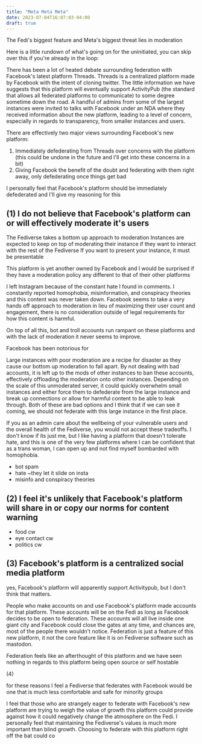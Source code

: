 ```yaml
---
title: "Meta Meta Meta"
date: 2023-07-04T16:07:03-04:00
draft: true
---
```


The Fedi's biggest feature and Meta's biggest threat lies in moderation

Here is a little rundown of what's going on for the uninitiated, you can skip over this if you're already in the loop:

There has been a lot of heated debate surrounding federation with Facebook's latest platform Threads. Threads is a centralized platform made by Facebook with the intent of cloning twitter. The little information we have suggests that this platform will eventually support ActivityPub (the standard that allows all federated platforms to communicate) to some degree sometime down the road. A handful of admins from some of the largest instances were invited to talks with Facebook under an NDA where they received information about the new platform, leading to a level of concern, especially in regards to transparency, from smaller instances and users. 

There are effectively two major views surrounding Facebook's new platform:
1. Immediately defederating from Threads over concerns with the platform (this could be undone in the future and I'll get into these concerns in a bit)
2. Giving Facebook the benefit of the doubt and federating with them right away, only defederating once things get bad

I personally feel that Facebook's platform should be immediately defederated and I'll give my reasoning for this

## (1) I do not believe that Facebook's platform can or will effectively moderate it's users

The Fediverse takes a bottom up approach to moderation
Instances are expected to keep on top of moderating their instance if they want to interact with the rest of the Fediverse
If you want to present your instance, it must be presentable 

This platform is yet another owned by Facebook and I would be surprised if they have a moderation policy any different to that of their other platforms

I left Instagram because of the constant hate I found in comments. I constantly reported homophobia, misinformation, and conspiracy theories and this content was never taken down. Facebook seems to take a very hands off approach to moderation in lieu of maximizing their user count and engagement, there is no consideration outside of legal requirements for how this content is harmful. 

On top of all this, bot and troll accounts run rampant on these platforms and with the lack of moderation it never seems to improve. 

Facebook has been notorious for 

Large instances with poor moderation are a recipe for disaster as they cause our bottom up moderation to fall apart. By not dealing with bad accounts, it is left up to the mods of other instances to ban these accounts, effectively offloading the moderation onto other instances. Depending on the scale of this unmoderated server, it could quickly overwhelm small instances and either force them to defederate from the large instance and break up connections or allow for harmful content to be able to leak through. Both of these are bad options and I think that if we can see it coming, we should not federate with this large instance in the first place. 

If you as an admin care about the wellbeing of your vulnerable users and the overall health of the Fediverse, you would not accept these tradeoffs. I don't know if its just me, but I like having a platform that doesn't tolerate hate, and this is one of the very few platforms where I can be confident that as a trans woman, I can open up and not find myself bombarded with homophobia.

- bot spam
- hate ~they let it slide on insta
- misinfo and conspiracy theories 



## (2) I feel it's unlikely that Facebook's platform will share in or copy our norms for content warning 
- food cw
- eye contact cw
- politics cw

## (3) Facebook's platform is a centralized social media platform

yes, Facebook's platform will apparently support Activitypub, but I don't think that matters.

People who make accounts on and use Facebook's platform made accounts for that platform. 
These accounts will be on the Fedi as long as Facebook decides to be open to federation. These accounts will all live inside one giant city and Facebook could close the gates at any time, and chances are, most of the people there wouldn't notice. Federation is just a feature of this new platform, it not the core feature like it is on Fediverse software such as mastodon. 

Federation feels like an afterthought of this platform and we have seen nothing in regards to this platform being open source or self hostable 

(4) 

for these reasons I feel a Fediverse that federates with Facebook would be one that is much less comfortable and safe for minority groups 

I feel that those who are strangely eager to federate with Facebook's new platform are trying to weigh the value of growth this platform could provide against how it could negatively change the atmosphere on the Fedi. I personally feel that maintaining the Fediverse's values is much more important than blind growth. Choosing to federate with this platform right off the bat could co 